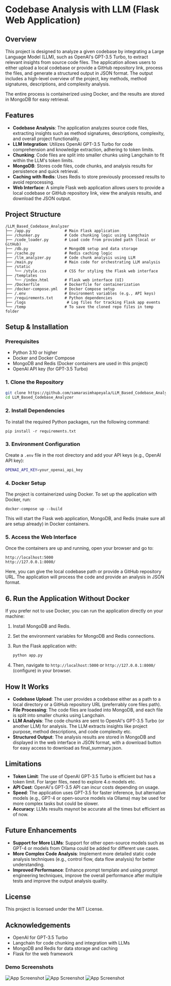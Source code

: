 # Codebase Analysis with LLM (Flask Web Application)

## Overview

This project is designed to analyze a given codebase by integrating a Large Language Model (LLM), such as OpenAI's GPT-3.5 Turbo, to extract relevant insights from source code files. The application allows users to either upload a local codebase or provide a GitHub repository link, process the files, and generate a structured output in JSON format. The output includes a high-level overview of the project, key methods, method signatures, descriptions, and complexity analysis.

The entire process is containerized using Docker, and the results are stored in MongoDB for easy retrieval.

## Features

- **Codebase Analysis**: The application analyzes source code files, extracting insights such as method signatures, descriptions, complexity, and overall project functionality.
- **LLM Integration**: Utilizes OpenAI GPT-3.5 Turbo for code comprehension and knowledge extraction, adhering to token limits.
- **Chunking**: Code files are split into smaller chunks using Langchain to fit within the LLM's token limits.
- **MongoDB**: Stores code files, code chunks, and analysis results for persistence and quick retrieval.
- **Caching with Redis**: Uses Redis to store previously processed results to avoid reprocessing.
- **Web Interface**: A simple Flask web application allows users to provide a local codebase or GitHub repository link, view the analysis results, and download the JSON output.

## Project Structure
```
/LLM_Based_Codebase_Analyzer
├── /app.py               # Main Flask application
├── /chunker.py           # Code chunking logic using Langchain
├── /code_loader.py       # Load code from provided path (local or GitHub)
├── /db.py                # MongoDB setup and data storage
├── /cache.py             # Redis caching logic
├── /llm_analyzer.py      # Code chunk analysis using LLM
├── /main.py              # Main code for orchestrating LLM analysis
├── /static
│   └── /style.css        # CSS for styling the Flask web interface
├── /templates
│   └── /index.html       # Flask web interface (UI)
├── /Dockerfile           # Dockerfile for containerization
├── /docker-compose.yml   # Docker Compose setup
├── /.env                 # Environment variables (e.g., API keys)
├── /requirements.txt     # Python dependencies
├── /logs                  # Log files for tracking Flask app events
└── /temp                 # To save the cloned repo files in temp folder
```

## Setup & Installation

### Prerequisites

- Python 3.10 or higher
- Docker and Docker Compose
- MongoDB and Redis (Docker containers are used in this project)
- OpenAI API key (for GPT-3.5 Turbo)

### 1. Clone the Repository

```bash
git clone https://github.com/samarasimhapeyala/LLM_Based_Codebase_Analyzer.git
cd LLM_Based_Codebase_Analyzer
```
### 2. Install Dependencies

To install the required Python packages, run the following command:

```
pip install -r requirements.txt
```

### 3. Environment Configuration

Create a `.env` file in the root directory and add your API keys (e.g., OpenAI API key):

```bash
OPENAI_API_KEY=your_openai_api_key
```
### 4. Docker Setup

The project is containerized using Docker. To set up the application with Docker, run:

```
docker-compose up --build
```

This will start the Flask web application, MongoDB, and Redis (make sure all are setup already) in Docker containers.

### 5. Access the Web Interface

Once the containers are up and running, open your browser and go to:
```
http://localhost:5000
http://127.0.0.1:8000/
```
Here, you can give the local codebase path or provide a GitHub repository URL. The application will process the code and provide an analysis in JSON format.

## 6. Run the Application Without Docker

If you prefer not to use Docker, you can run the application directly on your machine:

1. Install MongoDB and Redis.
2. Set the environment variables for MongoDB and Redis connections.
3. Run the Flask application with:

    ```bash
    python app.py
    ```

4. Then, navigate to `http://localhost:5000` or `http://127.0.0.1:8000/` (configure) in your browser.

## How It Works

- **Codebase Upload**: The user provides a codebase either as a path to a local directory or a GitHub repository URL (preferrably core files path).
- **File Processing**: The code files are loaded into MongoDB, and each file is split into smaller chunks using Langchain.
- **LLM Analysis**: The code chunks are sent to OpenAI's GPT-3.5 Turbo (or another LLM) for analysis. The LLM extracts insights like project purpose, method descriptions, and code complexity etc.
- **Structured Output**: The analysis results are stored in MongoDB and displayed in the web interface in JSON format, with a download button for easy access to download as final_summary.json.

## Limitations

- **Token Limit**: The use of OpenAI GPT-3.5 Turbo is efficient but has a token limit. For larger files, need to explore 4.o models etc.
- **API Cost**: OpenAI's GPT-3.5 API can incur costs depending on usage.
- **Speed**: The application uses GPT-3.5 for faster inference, but alternative models (e.g., GPT-4 or open-source models via Ollama) may be used for more complex tasks but could be slower.
- **Accuracy**: LLMs results maynot be accurate all the times but efficient as of now.

## Future Enhancements

- **Support for More LLMs**: Support for other open-source models such as GPT-4 or models from Ollama could be added for different use cases.
- **More Complex Code Analysis**: Implement more detailed static code analysis techniques (e.g., control flow, data flow analysis) for better understanding.
- **Improved Performance**: Enhance prompt template and using prompt engineering techniques, improve the overall performance after multiple tests and improve the output analysis quality.

## License

This project is licensed under the MIT License.

## Acknowledgements

- OpenAI for GPT-3.5 Turbo
- Langchain for code chunking and integration with LLMs
- MongoDB and Redis for data storage and caching 
- Flask for the web framework

### Demo Screenshots

![App Screenshot](./static/ss1.png)
![App Screenshot](./static/ss2.png)
![App Screenshot](./static/ss3.png)
